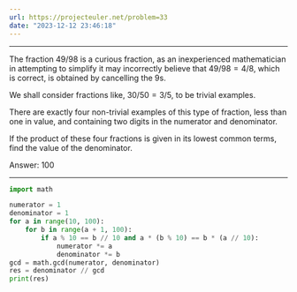 ```yaml
---
url: https://projecteuler.net/problem=33
date: "2023-12-12 23:46:18"
---
```

---
The fraction $49/98$ is a curious fraction, as an inexperienced mathematician in attempting to simplify it may incorrectly believe that $49/98 = 4/8$, which is correct, is obtained by cancelling the $9$s.

We shall consider fractions like, $30/50 = 3/5$, to be trivial examples.

There are exactly four non-trivial examples of this type of fraction, less than one in value, and containing two digits in the numerator and denominator.

If the product of these four fractions is given in its lowest common terms, find the value of the denominator.

Answer: 100

---
```python
import math

numerator = 1
denominator = 1
for a in range(10, 100):
    for b in range(a + 1, 100):
        if a % 10 == b // 10 and a * (b % 10) == b * (a // 10):
            numerator *= a
            denominator *= b
gcd = math.gcd(numerator, denominator)
res = denominator // gcd
print(res)
```
